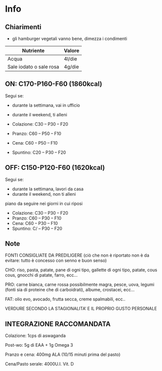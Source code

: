 # Info

## Chiarimenti

- gli hamburger vegetali vanno bene, dimezza i condimenti

| Nutriente               | Valore |
| ----------------------- | ------ |
| Acqua                   | 4l/die |
| Sale iodato o sale rosa | 4g/die |

## ON: C170-P160-F60 (1860kcal)

Segui se:

- durante la settimana, vai in ufficio
- durante il weekend, ti alleni

- Colazione: C30 – P30 – F20
- Pranzo: C60 – P50 – F10
- Cena: C60 – P50 – F10
- Spuntino: C20 – P30 – F20

## OFF: C150-P120-F60 (1620kcal)

Segui se:

- durante la settimana, lavori da casa
- durante il weekend, non ti alleni

piano da seguire nei giorni in cui riposi

- Colazione: C30 – P30 – F20
- Pranzo: C60 – P30 – F10
- Cena: C60 – P30 – F10
- Spuntino: C/ – P30 – F20

## Note

FONTI CONSIGLIATE DA PREDILIGERE (ciò che non è riportato non è da evitare: tutto è concesso con senno e buon senso)

CHO: riso, pasta, patate, pane di ogni tipo, gallette di ogni tipo, patate, cous cous, gnocchi di patate, farro, ecc…

PRO: carne bianca, carne rossa possibilmente magra, pesce, uova, legumi (fonti sia di proteine che di carboidrati), albume, crostacei, ecc...

FAT: olio evo, avocado, frutta secca, creme spalmabili, ecc..

VERDURE SECONDO LA STAGIONALITA’ E IL PROPRIO GUSTO PERSONALE

## INTEGRAZIONE RACCOMANDATA

Colazione: 1cps di aswaganda

Post-wo: 5g di EAA + 1g Omega 3

Pranzo e cena: 400mg ALA (10/15 minuti prima del pasto)

Cena/Pasto serale: 4000U.I. Vit. D
